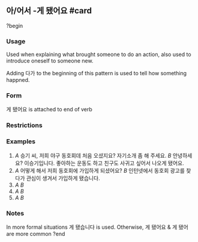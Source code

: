 ## 아/어서 -게 됐어요 #card
?begin
### Usage
Used when explaining what brought someone to do an action, also used to introduce oneself to someone new.

Adding 다가 to the beginning of this pattern is used to tell how something happned.
### Form
게 됐어요 is attached to end of verb
### Restrictions
### Examples
1.  *A* 승기 씨, 저희 야구 동호회데 처음 오셨지요? 자기소개 좀 해 주세요.
    *B* 안녕하세요? 이승기입니다. 좋아하는 운동도 하고 친구도 사귀고 싶어서 나오게 됐어요.
2.   *A* 어떻게 해서 저희 동호회에 가입하게 되셨어요?
    *B* 인턴넷에서 동호회 광고를 찾다가 관심이 생겨서 가입하게 됐습니다.
3.   *A* 
    *B*
4.   *A* 
    *B*
5.   *A* 
    *B*
### Notes
In more formal situations 게 됐습니다 is used. Otherwise, 게 됐어요 & 게 됐어 are more common
?end
